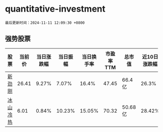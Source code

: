 # quantitative-investment

`最后更新时间：2024-11-11 12:09:30 +0800`

## 强势股票

|股票|当前价|当日涨跌幅|当日振幅|当日换手率|市盈率TTM|总市值|近10日涨跌幅|
|----|----|----|----|----|----|----|----|
|[新劲刚](https://xueqiu.com/S/SZ300629)|26.41|9.27%|7.07%|16.4%|47.45|66.4亿|26.3%|
|[冰山冷热](https://xueqiu.com/S/SZ000530)|6.01|0.84%|10.23%|15.05%|70.32|50.68亿|28.42%|

